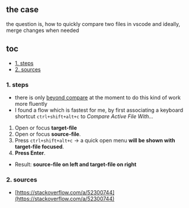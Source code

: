 ## the case	
the question is, how to quickly compare two files in vscode and ideally, merge changes when needed

## toc
<!-- TOC -->

- [1. steps](#1-steps)
- [2. sources](#2-sources)

<!-- /TOC -->

### 1. steps
* there is only [beyond compare](https://www.scootersoftware.com/) at the moment to do this kind of work more fluently
* I found a flow which is fastest for me, by first associating a keyboard shortcut `ctrl+shift+alt+c` to _Compare Active File With..._ 

1. Open or focus **target-file** 
2. Open or focus **source-file**.
3. Press `ctrl+shift+alt+c` → a quick open menu **will be shown with target-file focused**.
4. **Press Enter**.

* Result: **source-file on left and target-file on right**

### 2. sources
* [https://stackoverflow.com/a/52300744](https://stackoverflow.com/a/52300744)
